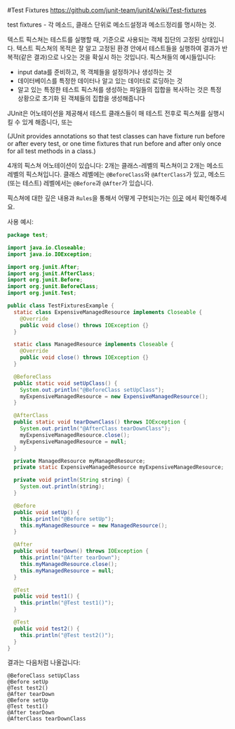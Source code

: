 #Test Fixtures
https://github.com/junit-team/junit4/wiki/Test-fixtures

test fixtures - 각 메소드, 클래스 단위로 메소드설정과 메소드정리를 명시하는 것.

텍스트 픽스쳐는 테스트를 실행할 때, 기준으로 사용되는 객체 집단의 고정된 상태입니다. 텍스트 픽스쳐의 목적은 잘 알고 고정된 환경 안에서 테스트들을 실행하여 결과가 반복적(같은 결과)으로 나오는 것을 확실시 하는 것입니다. 픽스쳐들의 예시들입니다:

- input data를 준비하고, 목 객체들을 설정하거나 생성하는 것
- 데이터베이스를 특정한 데이터나 알고 있는 데이터로 로딩하는 것
- 알고 있는 특정한 테스트 픽스쳐를 생성하는 파일들의 집합을 복사하는 것은 특정 상황으로 초기화 된 객체들의 집합을 생성해줍니다

JUnit은 어노테이션을 제공해서 테스트 클래스들이 매 테스트 전후로 픽스쳐를 실행시킬 수 있게 해줍니다, 또는

(JUnit provides annotations so that test classes can have fixture run before or after every test, or one time fixtures that run before and after only once for all test methods in a class.)

4개의 픽스쳐 어노테이션이 있습니다: 2개는 클래스-레벨의 픽스쳐이고 2개는 메소드 레벨의 픽스쳐입니다. 클래스 레벨에는 `@BeforeClass`와 `@AfterClass`가 있고, 메소드(또는 테스트) 레벨에서는 `@Before`과 `@After`가 있습니다.

픽스쳐에 대한 깊은 내용과 `Rules`을 통해서 어떻게 구현되는가는 [이곳](https://garygregory.wordpress.com/2011/09/25/understaning-junit-method-order-execution/) 에서 확인해주세요.

사용 예시:
~~~ java
package test;

import java.io.Closeable;
import java.io.IOException;

import org.junit.After;
import org.junit.AfterClass;
import org.junit.Before;
import org.junit.BeforeClass;
import org.junit.Test;

public class TestFixturesExample {
  static class ExpensiveManagedResource implements Closeable {
    @Override
    public void close() throws IOException {}
  }

  static class ManagedResource implements Closeable {
    @Override
    public void close() throws IOException {}
  }

  @BeforeClass
  public static void setUpClass() {
    System.out.println("@BeforeClass setUpClass");
    myExpensiveManagedResource = new ExpensiveManagedResource();
  }

  @AfterClass
  public static void tearDownClass() throws IOException {
    System.out.println("@AfterClass tearDownClass");
    myExpensiveManagedResource.close();
    myExpensiveManagedResource = null;
  }

  private ManagedResource myManagedResource;
  private static ExpensiveManagedResource myExpensiveManagedResource;

  private void println(String string) {
    System.out.println(string);
  }

  @Before
  public void setUp() {
    this.println("@Before setUp");
    this.myManagedResource = new ManagedResource();
  }

  @After
  public void tearDown() throws IOException {
    this.println("@After tearDown");
    this.myManagedResource.close();
    this.myManagedResource = null;
  }

  @Test
  public void test1() {
    this.println("@Test test1()");
  }

  @Test
  public void test2() {
    this.println("@Test test2()");
  }
}
~~~
결과는 다음처럼 나올겁니다:
~~~
@BeforeClass setUpClass
@Before setUp
@Test test2()
@After tearDown
@Before setUp
@Test test1()
@After tearDown
@AfterClass tearDownClass
~~~
